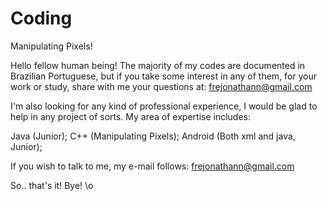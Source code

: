 # Coding
Manipulating Pixels!

Hello fellow human being! The majority of my codes are documented in Brazilian Portuguese, but if you take some interest in any of them, 
for your work or study, share with me your questions at: frejonathann@gmail.com

I'm also looking for any kind of professional experience, I would be glad to help in any project of sorts.
My area of expertise includes:

Java (Junior);
C++ (Manipulating Pixels);
Android (Both xml and java, Junior);

If you wish to talk to me, my e-mail follows: frejonathann@gmail.com

So.. that's it! Bye! \o
